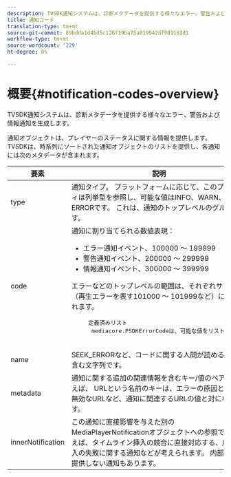 ```yaml
---
description: TVSDK通知システムは、診断メタデータを提供する様々なエラー、警告および情報通知を生成します。
title: 通知コード
translation-type: tm+mt
source-git-commit: 89bdda1d4bd5c126f19ba75a819942df901183d1
workflow-type: tm+mt
source-wordcount: '229'
ht-degree: 0%

---
```



# 概要{#notification-codes-overview}

TVSDK通知システムは、診断メタデータを提供する様々なエラー、警告および情報通知を生成します。

通知オブジェクトは、プレイヤーのステータスに関する情報を提供します。 TVSDKは、時系列にソートされた通知オブジェクトのリストを提供し、各通知には次のメタデータが含まれます。

<table frame="all" colsep="1" rowsep="1" id="table_DBA8CACF02DB4AF2B053E560850B49CE"> 
 <thead> 
  <tr rowsep="1"> 
   <th colname="1" class="entry"> 要素 </th> 
   <th colname="2" class="entry"> 説明 </th> 
  </tr> 
 </thead>
 <tbody> 
  <tr rowsep="1"> 
   <td colname="1"> type </td> 
   <td colname="2"> 通知タイプ。 プラットフォームに応じて、このプロパティは列挙型を参照し、可能な値はINFO、WARN、またはERRORです。 これは、通知のトップレベルのグループです。 </td> 
  </tr> 
  <tr rowsep="1"> 
   <td colname="1"> code </td> 
   <td colname="2">通知に割り当てられる数値表現： 
    <ul id="ul_31AB497C6FFA452496DD09B0D78687B9"> 
     <li id="li_53E75022C50246E0982E315D04EFD8B3">エラー通知イベント、100000 ～ 199999 </li> 
     <li id="li_11AE91D1325E4F718228E662C9C55F9A">警告通知イベント、200000 ～ 299999 </li> 
     <li id="li_6D3EA03845294DC2BAD1ACF507639E51">情報通知イベント、300000 ～ 399999 </li> 
    </ul> <p>エラーなどのトップレベルの範囲は、それぞれサブ範囲（再生エラーを表す101000 ～ 101999など）に分けられます。 </p>
    <pre>
     定義済みリスト 
     <span class="codeph"> mediacore.PSDKErrorCode</span>は、可能な値をリストします。
    </pre> </td> 
  </tr> 
  <tr rowsep="1"> 
   <td colname="1"> name </td> 
   <td colname="2"><span class="codeph"> SEEK_ERROR</span>など、コードに関する人間が読める説明を含む文字列です。 </td> 
  </tr> 
  <tr rowsep="1"> 
   <td colname="1"> metadata </td> 
   <td colname="2">通知に関する追加の関連情報を含むキー/値のペア。 例えば、<span class="codeph"> URL</span>という名前のキーは、エラーの原因となった無効なURLなど、通知に関連するURLの値と対になります。 </td> 
  </tr> 
  <tr rowsep="0"> 
   <td colname="1"> innerNotification </td> 
   <td colname="2">この通知に直接影響を与えた別の<span class="codeph"> MediaPlayerNotification</span>オブジェクトへの参照です。 例えば、タイムライン挿入の競合に直接対応する、広告挿入の失敗に関する通知などが考えられます。 内部通知を提供しない通知もあります。 </td> 
  </tr> 
 </tbody> 
</table>


